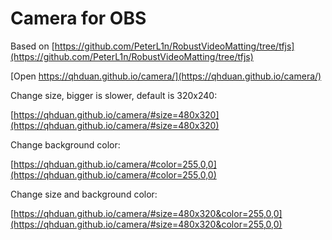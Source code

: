 # Camera for OBS

Based on [https://github.com/PeterL1n/RobustVideoMatting/tree/tfjs](https://github.com/PeterL1n/RobustVideoMatting/tree/tfjs)

[Open https://qhduan.github.io/camera/](https://qhduan.github.io/camera/)

Change size, bigger is slower, default is 320x240:

[https://qhduan.github.io/camera/#size=480x320](https://qhduan.github.io/camera/#size=480x320)

Change background color:

[https://qhduan.github.io/camera/#color=255,0,0](https://qhduan.github.io/camera/#color=255,0,0)

Change size and background color:

[https://qhduan.github.io/camera/#size=480x320&color=255,0,0](https://qhduan.github.io/camera/#size=480x320&color=255,0,0)
